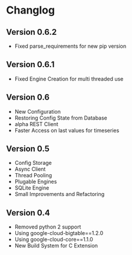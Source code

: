 # Changlog

## Version 0.6.2

* Fixed parse_requirements for new pip version


## Version 0.6.1

* Fixed Engine Creation for multi threaded use

## Version 0.6

* New Configuration
* Restoring Config State from Database
* alpha REST Client
* Faster Access on last values for timeseries

## Version 0.5

* Config Storage
* Async Client
* Thread Pooling
* Plugable Engines
* SQLite Engine
* Small Improvements and Refactoring

## Version 0.4

* Removed python 2 support
* Using google-cloud-bigtable==1.2.0
* Using google-cloud-core==1.1.0
* New Build System for C Extension
